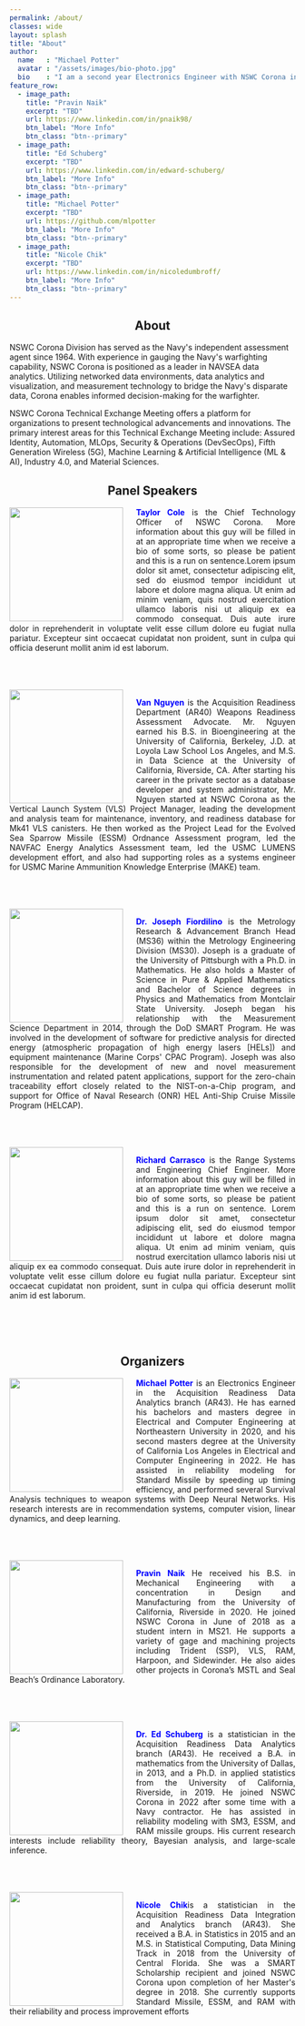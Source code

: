 ```yaml
---
permalink: /about/
classes: wide
layout: splash
title: "About"
author:
  name   : "Michael Potter"
  avatar : "/assets/images/bio-photo.jpg"
  bio    : "I am a second year Electronics Engineer with NSWC Corona in AR43. I specialize in Machine Learning topics, currently acting as the principal investigator for ISEA of the Future - NSWC Corona."
feature_row:
  - image_path: 
    title: "Pravin Naik"
    excerpt: "TBD"
    url: https://www.linkedin.com/in/pnaik98/
    btn_label: "More Info"
    btn_class: "btn--primary"
  - image_path: 
    title: "Ed Schuberg"
    excerpt: "TBD"
    url: https://www.linkedin.com/in/edward-schuberg/
    btn_label: "More Info"
    btn_class: "btn--primary"
  - image_path:
    title: "Michael Potter"
    excerpt: "TBD"
    url: https://github.com/mlpotter
    btn_label: "More Info"
    btn_class: "btn--primary"
  - image_path:
    title: "Nicole Chik"
    excerpt: "TBD"
    url: https://www.linkedin.com/in/nicoledumbroff/
    btn_label: "More Info"
    btn_class: "btn--primary"
---
```


<h2 style="text-align:center">About</h2>
NSWC Corona Division has served as the Navy's independent assessment agent since 1964. With experience in gauging the Navy's warfighting capability, NSWC Corona is positioned as a leader in NAVSEA data analytics. Utilizing networked data environments, data analytics and visualization, and measurement technology to bridge the Navy's disparate data, Corona enables informed decision-making for the warfighter. 

NSWC Corona Technical Exchange Meeting offers a platform for organizations to present technological advancements and innovations. The primary interest areas for this Technical Exchange Meeting include: Assured Identity, Automation, MLOps, Security & Operations (DevSecOps), Fifth Generation Wireless (5G), Machine Learning & Artificial Intelligence (ML & AI), Industry 4.0, and Material Sciences.

<html>
<h2 style="text-align:center">Panel Speakers</h2>
  <img src="{{ site.url }}{{ site.baseurl }}/assets/images/bio-photo.jpg" style="float:left;width:200px;height:200px;padding-right: 20px" align="left"><p align="justify"><b><span style="color: blue;">Taylor Cole</span></b> is the Chief Technology Officer of NSWC Corona. More information about this guy will be filled in at an appropriate time when we receive a bio of some sorts, so please be patient and this is a run on sentence.Lorem ipsum dolor sit amet, consectetur adipiscing elit, sed do eiusmod tempor incididunt ut labore et dolore magna aliqua. Ut enim ad minim veniam, quis nostrud exercitation ullamco laboris nisi ut aliquip ex ea commodo consequat. Duis aute irure dolor in reprehenderit in voluptate velit esse cillum dolore eu fugiat nulla pariatur. Excepteur sint occaecat cupidatat non proident, sunt in culpa qui officia deserunt mollit anim id est laborum.</p>
  <br>
  <br clear="both">
  <br>
  <img src="{{ site.url }}{{ site.baseurl }}/assets/images/bio-photo.jpg" style="float:left;width:200px;height:200px;padding-right: 20px" align="left"><p align="justify"><b><span style="color: blue;">Van Nguyen</span></b> is the Acquisition Readiness Department (AR40) Weapons Readiness Assessment Advocate. Mr. Nguyen earned his B.S. in Bioengineering at the University of California, Berkeley, J.D. at Loyola Law School Los Angeles, and M.S. in Data Science at the University of California, Riverside, CA. After starting his career in the private sector as a database developer and system administrator, Mr. Nguyen started at NSWC Corona as the Vertical Launch System (VLS) Project Manager, leading the development and analysis team for maintenance, inventory, and readiness database for Mk41 VLS canisters. He then worked as the Project Lead for the Evolved Sea Sparrow Missile (ESSM) Ordnance Assessment program, led the NAVFAC Energy Analytics Assessment team, led the USMC LUMENS development effort, and also had supporting roles as a systems engineer for USMC Marine Ammunition Knowledge Enterprise (MAKE) team.</p>
  <br>
  <br clear="both">
  <br>
  <img src="{{ site.url }}{{ site.baseurl }}/assets/images/bio-photo.jpg" style="float:left;width:200px;height:200px;padding-right: 20px" align="left"><p align="justify"><b><span style="color: blue;">Dr. Joseph Fiordilino</span></b> is the Metrology Research & Advancement Branch Head (MS36) within the Metrology Engineering Division (MS30). Joseph is a graduate of the University of Pittsburgh with a Ph.D. in Mathematics. He also holds a Master of Science in Pure & Applied Mathematics and Bachelor of Science degrees in Physics and Mathematics from Montclair State University. Joseph began his relationship with the Measurement Science Department in 2014, through the DoD SMART Program. He was involved in the development of software for predictive analysis for directed energy (atmospheric propagation of high energy lasers [HELs]) and equipment maintenance (Marine Corps' CPAC Program). Joseph was also responsible for the development of new and novel measurement instrumentation and related patent applications, support for the zero-chain traceability effort closely related to the NIST-on-a-Chip program, and support for Office of Naval Research (ONR) HEL Anti-Ship Cruise Missile Program (HELCAP).</p>
    <br>
    <br clear="both">
    <br>
    <img src="{{ site.url }}{{ site.baseurl }}/assets/images/richard_carrasco_selfie.JPG" style="float:left;width:200px;height:200px;padding-right: 20px" align="left"><p align="justify"><b><span style="color: blue;">Richard Carrasco</span></b> is the Range Systems and Engineering Chief Engineer. More information about this guy will be filled in at an appropriate time when we receive a bio of some sorts, so please be patient and this is a run on sentence. Lorem ipsum dolor sit amet, consectetur adipiscing elit, sed do eiusmod tempor incididunt ut labore et dolore magna aliqua. Ut enim ad minim veniam, quis nostrud exercitation ullamco laboris nisi ut aliquip ex ea commodo consequat. Duis aute irure dolor in reprehenderit in voluptate velit esse cillum dolore eu fugiat nulla pariatur. Excepteur sint occaecat cupidatat non proident, sunt in culpa qui officia deserunt mollit anim id est laborum.</p>
  <br>
  <br clear="both">
  <br>
<h2 style="text-align:center">Organizers</h2>
  <img src="{{ site.url }}{{ site.baseurl }}/assets/images/MichaelPotter_ProfilePicture.JPG" style="float:left;width:200px;height:200px;padding-right: 20px" align="left"><p align="justify"><b><span style="color: blue;">Michael Potter</span></b> is an Electronics Engineer in the Acquisition Readiness Data Analytics branch (AR43). He has earned his bachelors and masters degree in Electrical and Computer Engineering at Northeastern University in 2020, and his second masters degree at the University of California Los Angeles in Electrical and Computer Engineering in 2022. He has assisted in reliability modeling for Standard Missile by speeding up timing efficiency, and performed several Survival Analysis techniques to weapon systems with Deep Neural Networks. His research interests are in recommendation systems, computer vision, linear dynamics, and deep learning.</p>
  <br>
  <br clear="both">
  <br>
  <img src="{{ site.url }}{{ site.baseurl }}/assets/images/bio-photo.jpg" style="float:left;width:200px;height:200px;padding-right: 20px" align="left"><p align="justify"><b><span style="color: blue;">Pravin Naik </span></b>He received his B.S. in Mechanical Engineering with a concentration in Design and Manufacturing from the University of California, Riverside in 2020. He joined NSWC Corona in June of 2018 as a student intern in MS21. He supports a variety of gage and machining projects including Trident (SSP), VLS, RAM, Harpoon, and Sidewinder. He also aides other projects in Corona’s MSTL and Seal Beach’s Ordinance Laboratory.</p>
  <br>
  <br clear="both">
  <br>
  <img src="{{ site.url }}{{ site.baseurl }}/assets/images/EdSchuberg_Selfie.jpg" style="float:left;width:200px;height:200px;padding-right: 20px" align="left"><p align="justify"><b><span style="color: blue;">Dr. Ed Schuberg</span></b> is a statistician in the Acquisition Readiness Data Analytics branch (AR43). He received a B.A. in mathematics from the University of Dallas, in 2013, and a Ph.D. in applied statistics from the University of California, Riverside, in 2019. He joined NSWC Corona in 2022 after some time with a Navy contractor. He has assisted in reliability modeling with SM3, ESSM, and RAM missile groups. His current research interests include reliability theory, Bayesian analysis, and large-scale inference.</p>
  <br>
  <br clear="both">
  <br>
  <img src="{{ site.url }}{{ site.baseurl }}/assets/images/bio-photo.jpg" style="float:left;width:200px;height:200px;padding-right: 20px" align="left"><p align="justify"><b><span style="color: blue;">Nicole Chik</span></b>is a statistician in the Acquisition Readiness Data Integration and Analytics branch (AR43). She received a B.A. in Statistics in 2015 and an M.S. in Statistical Computing, Data Mining Track in 2018 from the University of Central Florida. She was a SMART Scholarship recipient and joined NSWC Corona upon completion of her Master's degree in 2018. She currently supports Standard Missile, ESSM, and RAM with their reliability and process improvement efforts</p>
  <br>
</html>
